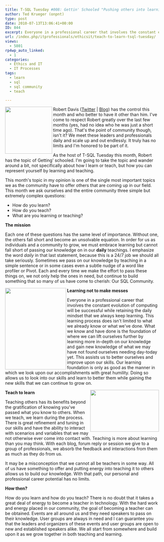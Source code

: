 ```yaml
---
title: T-SQL Tuesday #008: Gettin' Schooled "Pushing others into learning and teaching"
author: Ted Krueger (onpnt)
type: post
date: 2010-07-13T13:06:41+00:00
ID: 844
excerpt: Everyone in a professional career that involves the constant evolution of computing will be successful while retaining the daily mindset that we always keep learning.  This learning process does isn't limited to what we already know or what we've done.  What we know and have done is the foundation of where we can lift ourselves further by learning more in-depth on our knowledge and gain new knowledge of what we may have not found ourselves needing day-today yet.  This assists us to better ourselves and improve upon our skills.  Our learning foundation is only as good as the manner in which we look upon our accomplishments with great humility.  Doing so allows us to look into our skills and learn to better them while gaining the new skills that we can continue to grow on.
url: /index.php/itprofessionals/ethicsit/teach-to-learn-tsql-tuesday/
views:
  - 5801
rp4wp_auto_linked:
  - 1
categories:
  - Ethics and IT
  - IT Processes
tags:
  - learn
  - sql
  - sql community
  - teach

---
```

[<img src="https://lessthandot.z19.web.core.windows.net/wp-content/uploads/blogs/DataMgmt/sqltuesday1.gif" alt="" title="T-SQL Tuesday" width="154" height="154" align="left" />][1] Robert Davis ([Twitter][2] | [Blog][3]) has the control this month and who better to have it other than him. I've come to respect Robert greatly over the last few months (yes, had no idea who he was just a short time ago). That's the point of community though, isn't it? We meet these leaders and professionals daily and scale up and out endlessly. It truly has no limits and I'm honored to be part of it. 

As the host of T-SQL Tuesday this month, Robert has the topic of Getting' schooled. I'm going to take the topic and wander around a bit, not specifically about how I learn or teach, but how you can represent yourself by learning and teaching. 

This month's topic in my opinion is one of the single most important topics we as the community have to offer others that are coming up in our field. This month we ask ourselves and the entire community three simple but extremely complex questions:

  * How do you learn?
  * How do you teach? 
  * What are you learning or teaching?

**The mission**

Each one of these questions has the same level of importance. Without one, the others fall short and become an unsolvable equation. In order for us as individuals and a community to grow, we must embrace learning but cannot fall short of passing our knowledge on in our **daily** teachings. I emphasize the word _daily_ in that last statement, because this is a 24/7 job we should all take seriously. Sometimes we pass on our knowledge by teaching in a simple sentence or in some cases even a subtle nudge of a word like profiler or Pivot. Each and every time we make the effort to pass these things on, we not only help the ones in need, but continue to build something that so many of us have come to cherish: Our SQL Community.

<div class="image_block">
  <img src="https://lessthandot.z19.web.core.windows.net/wp-content/uploads/blogs/ITProfessionals/learnlead_2.gif" alt="" title="" width="200" height="267" align="left" />
</div>

**Learning not to make messes**

Everyone in a professional career that involves the constant evolution of computing will be successful while retaining the daily mindset that we always keep learning. This learning process does isn't limited to what we already know or what we've done. What we know and have done is the foundation of where we can lift ourselves further by learning more in-depth on our knowledge and gain new knowledge of what we may have not found ourselves needing day-today yet. This assists us to better ourselves and improve upon our skills. Our learning foundation is only as good as the manner in which we look upon our accomplishments with great humility. Doing so allows us to look into our skills and learn to better them while gaining the new skills that we can continue to grow on.



<div class="image_block">
  <img src="https://lessthandot.z19.web.core.windows.net/wp-content/uploads/blogs/ITProfessionals/learnlead.gif" alt="" title="" width="225" height="137" align="right" />
</div>

**Teach to learn** 

Teaching others has its benefits beyond the gratification of knowing you've passed what you know to others. When we teach, we learn during the process. There is great refinement and tuning in our skills and have the ability to interact with scenarios and variables that we may not otherwise ever come into contact with. Teaching is more about learning than you may think. With each blog, forum reply or session we give to a group of professionals, we absorb the feedback and interactions from them as much as they do from us. 

It may be a misconception that we cannot all be teachers in some way. All of us have something to offer and putting energy into teaching it to others allows us to build our knowledge. With that path, our personal and professional career potential has no limits.

**How then?**

How do you learn and how do you teach? There is no doubt that it takes a great deal of energy to become a teacher in technology. With the hard work and energy placed in our community, the goal of becoming a teacher can be obtained. Events are all around us and they need speakers to pass on their knowledge. User groups are always in need and I can guarantee you that the leaders and organizers of these events and user groups are open to new and established speakers alike. We all start from somewhere and build upon it as we grow together in both teaching and learning.

<!-- Verify Key: 60fd62b772d4477bb4f4360af908b9ae -->

 [1]: http://www.sqlservercentral.com/blogs/robert_davis/archive/2010/07/04/T_2D00_SQL-Tuesday-008-Gettin-Schooled.aspx
 [2]: http://twitter.com/sqlsoldier
 [3]: http://www.sqlservercentral.com/blogs/members/profile.aspx?UserID=2133